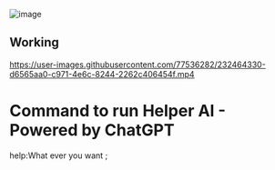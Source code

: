 ![image](https://user-images.githubusercontent.com/77536282/232462608-152d983d-8eb2-4e7e-b55c-d63642ce3569.png)

<h2>Working </h2>




https://user-images.githubusercontent.com/77536282/232464330-d6565aa0-c971-4e6c-8244-2262c406454f.mp4


<h1>Command to run Helper AI - Powered by ChatGPT </h1>

<p>help:What ever you want ;

